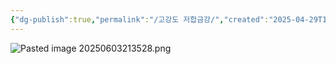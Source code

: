 ```yaml
---
{"dg-publish":true,"permalink":"/고강도 저합금강/","created":"2025-04-29T18:57:37.111+09:00","updated":"2025-06-03T21:35:29.646+09:00"}
---
```


![Pasted image 20250603213528.png](/img/user/attachments/Pasted%20image%2020250603213528.png)